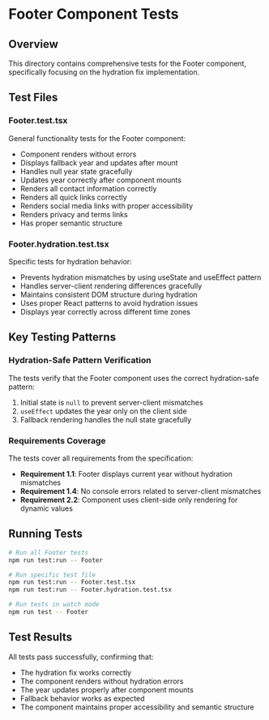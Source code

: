 # Footer Component Tests

## Overview

This directory contains comprehensive tests for the Footer component, specifically focusing on the hydration fix implementation.

## Test Files

### Footer.test.tsx

General functionality tests for the Footer component:

- Component renders without errors
- Displays fallback year and updates after mount
- Handles null year state gracefully
- Updates year correctly after component mounts
- Renders all contact information correctly
- Renders all quick links correctly
- Renders social media links with proper accessibility
- Renders privacy and terms links
- Has proper semantic structure

### Footer.hydration.test.tsx

Specific tests for hydration behavior:

- Prevents hydration mismatches by using useState and useEffect pattern
- Handles server-client rendering differences gracefully
- Maintains consistent DOM structure during hydration
- Uses proper React patterns to avoid hydration issues
- Displays year correctly across different time zones

## Key Testing Patterns

### Hydration-Safe Pattern Verification

The tests verify that the Footer component uses the correct hydration-safe pattern:

1. Initial state is `null` to prevent server-client mismatches
2. `useEffect` updates the year only on the client side
3. Fallback rendering handles the null state gracefully

### Requirements Coverage

The tests cover all requirements from the specification:

- **Requirement 1.1**: Footer displays current year without hydration mismatches
- **Requirement 1.4**: No console errors related to server-client mismatches
- **Requirement 2.2**: Component uses client-side only rendering for dynamic values

## Running Tests

```bash
# Run all Footer tests
npm run test:run -- Footer

# Run specific test file
npm run test:run -- Footer.test.tsx
npm run test:run -- Footer.hydration.test.tsx

# Run tests in watch mode
npm run test -- Footer
```

## Test Results

All tests pass successfully, confirming that:

- The hydration fix works correctly
- The component renders without hydration errors
- The year updates properly after component mounts
- Fallback behavior works as expected
- The component maintains proper accessibility and semantic structure

